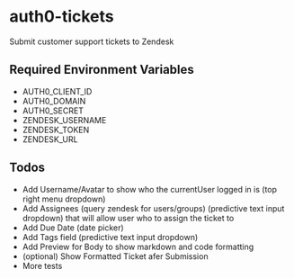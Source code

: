 # auth0-tickets
Submit customer support tickets to Zendesk

## Required Environment Variables
* AUTH0_CLIENT_ID
* AUTH0_DOMAIN
* AUTH0_SECRET
* ZENDESK_USERNAME
* ZENDESK_TOKEN
* ZENDESK_URL 

## Todos
* Add Username/Avatar to show who the currentUser logged in is (top right menu dropdown)
* Add Assignees (query zendesk for users/groups) (predictive text input dropdown) that will allow user who to assign the ticket to
* Add Due Date (date picker)
* Add Tags field (predictive text input dropdown)
* Add Preview for Body to show markdown and code formatting
* (optional) Show Formatted Ticket afer Submission
* More tests
